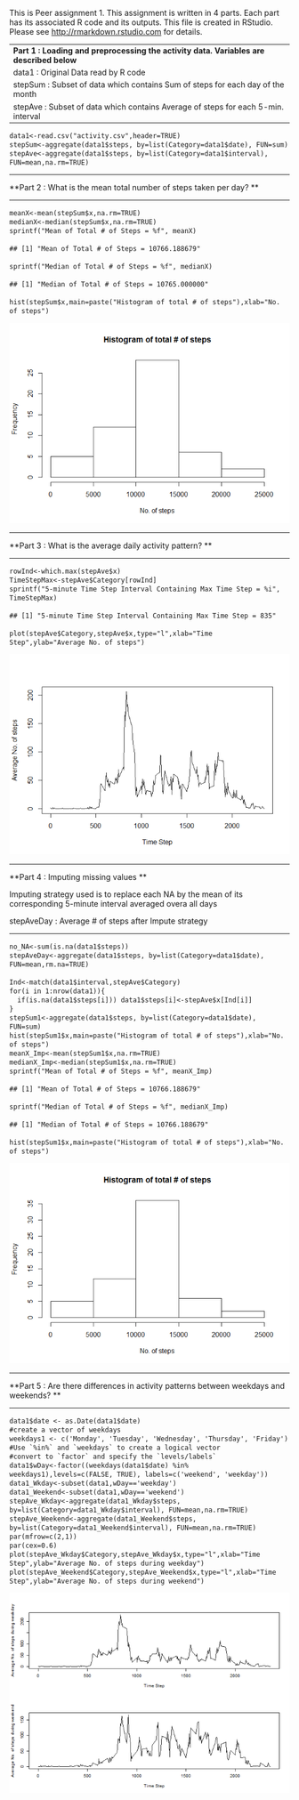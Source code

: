 This is Peer assignment 1. This assignment is written in 4 parts. Each
part has its associated R code and its outputs. This file is created in
RStudio. Please see <http://rmarkdown.rstudio.com> for details.

<table>
<colgroup>
<col width="11%" />
</colgroup>
<tbody>
<tr class="odd">
<td align="left"><strong>Part 1 : Loading and preprocessing the activity data. Variables are described below </strong></td>
</tr>
<tr class="even">
<td align="left">data1 : Original Data read by R code</td>
</tr>
<tr class="odd">
<td align="left">stepSum : Subset of data which contains Sum of steps for each day of the month</td>
</tr>
<tr class="even">
<td align="left">stepAve : Subset of data which contains Average of steps for each 5-min. interval</td>
</tr>
</tbody>
</table>

    data1<-read.csv("activity.csv",header=TRUE)
    stepSum<-aggregate(data1$steps, by=list(Category=data1$date), FUN=sum)
    stepAve<-aggregate(data1$steps, by=list(Category=data1$interval), FUN=mean,na.rm=TRUE)

------------------------------------------------------------------------

**Part 2 : What is the mean total number of steps taken per day? **

------------------------------------------------------------------------

    meanX<-mean(stepSum$x,na.rm=TRUE)
    medianX<-median(stepSum$x,na.rm=TRUE)
    sprintf("Mean of Total # of Steps = %f", meanX)

    ## [1] "Mean of Total # of Steps = 10766.188679"

    sprintf("Median of Total # of Steps = %f", medianX)

    ## [1] "Median of Total # of Steps = 10765.000000"

    hist(stepSum$x,main=paste("Histogram of total # of steps"),xlab="No. of steps")

![](PA1_template_files/figure-markdown_strict/unnamed-chunk-2-1.png)

------------------------------------------------------------------------

**Part 3 : What is the average daily activity pattern? **

------------------------------------------------------------------------

    rowInd<-which.max(stepAve$x)
    TimeStepMax<-stepAve$Category[rowInd]
    sprintf("5-minute Time Step Interval Containing Max Time Step = %i", TimeStepMax)

    ## [1] "5-minute Time Step Interval Containing Max Time Step = 835"

    plot(stepAve$Category,stepAve$x,type="l",xlab="Time Step",ylab="Average No. of steps")

![](PA1_template_files/figure-markdown_strict/unnamed-chunk-3-1.png)

------------------------------------------------------------------------

**Part 4 : Imputing missing values **

Imputing strategy used is to replace each NA by the mean of its
corresponding 5-minute interval averaged overa all days

stepAveDay : Average \# of steps after Impute strategy

------------------------------------------------------------------------

    no_NA<-sum(is.na(data1$steps))
    stepAveDay<-aggregate(data1$steps, by=list(Category=data1$date), FUN=mean,rm.na=TRUE)

    Ind<-match(data1$interval,stepAve$Category)
    for(i in 1:nrow(data1)){
      if(is.na(data1$steps[i])) data1$steps[i]<-stepAve$x[Ind[i]]
    }
    stepSum1<-aggregate(data1$steps, by=list(Category=data1$date), FUN=sum)
    hist(stepSum1$x,main=paste("Histogram of total # of steps"),xlab="No. of steps")
    meanX_Imp<-mean(stepSum1$x,na.rm=TRUE)
    medianX_Imp<-median(stepSum1$x,na.rm=TRUE)
    sprintf("Mean of Total # of Steps = %f", meanX_Imp)

    ## [1] "Mean of Total # of Steps = 10766.188679"

    sprintf("Median of Total # of Steps = %f", medianX_Imp)

    ## [1] "Median of Total # of Steps = 10766.188679"

    hist(stepSum1$x,main=paste("Histogram of total # of steps"),xlab="No. of steps")

![](PA1_template_files/figure-markdown_strict/unnamed-chunk-4-1.png)

------------------------------------------------------------------------

**Part 5 : Are there differences in activity patterns between weekdays
and weekends? **

------------------------------------------------------------------------

    data1$date <- as.Date(data1$date)
    #create a vector of weekdays
    weekdays1 <- c('Monday', 'Tuesday', 'Wednesday', 'Thursday', 'Friday')
    #Use `%in%` and `weekdays` to create a logical vector
    #convert to `factor` and specify the `levels/labels`
    data1$wDay<-factor((weekdays(data1$date) %in% weekdays1),levels=c(FALSE, TRUE), labels=c('weekend', 'weekday')) 
    data1_Wkday<-subset(data1,wDay=='weekday')
    data1_Weekend<-subset(data1,wDay=='weekend')
    stepAve_Wkday<-aggregate(data1_Wkday$steps, by=list(Category=data1_Wkday$interval), FUN=mean,na.rm=TRUE)
    stepAve_Weekend<-aggregate(data1_Weekend$steps, by=list(Category=data1_Weekend$interval), FUN=mean,na.rm=TRUE)
    par(mfrow=c(2,1))
    par(cex=0.6)
    plot(stepAve_Wkday$Category,stepAve_Wkday$x,type="l",xlab="Time Step",ylab="Average No. of steps during weekday")
    plot(stepAve_Weekend$Category,stepAve_Weekend$x,type="l",xlab="Time Step",ylab="Average No. of steps during weekend")

![](PA1_template_files/figure-markdown_strict/unnamed-chunk-5-1.png)
